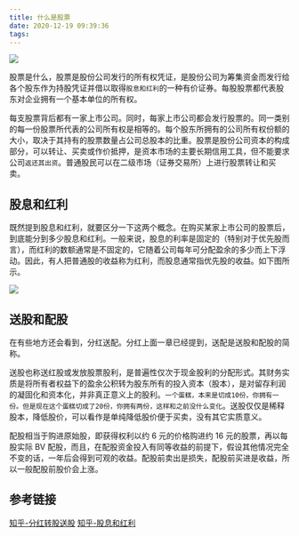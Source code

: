 ```yaml
---
title: 什么是股票
date: 2020-12-19 09:39:36
tags:
---
```


![](maksim-istomin-N8VVveiNVbU-unsplash.jpg)

股票是什么，股票是股份公司发行的所有权凭证，是股份公司为筹集资金而发行给各个股东作为持股凭证并借以取得`股息和红利`的一种有价证券。每股股票都代表股东对企业拥有一个基本单位的所有权。

每支股票背后都有一家上市公司。同时，每家上市公司都会发行股票的。同一类别的每一份股票所代表的公司所有权是相等的。每个股东所拥有的公司所有权份额的大小，取决于其持有的股票数量占公司总股本的比重。股票是股份公司资本的构成部分，可以转让、买卖或作价抵押，是资本市场的主要长期信用工具，但不能要求公司`返还其出资`。普通股民可以在二级市场（证券交易所）上进行股票转让和买卖。

<!--more-->

## 股息和红利

既然提到股息和红利，就要区分一下这两个概念。在购买某家上市公司的股票后，到底能分到多少股息和红利。一般来说，股息的利率是固定的（特别对于优先股而言），而红利的数额通常是不固定的，它随着公司每年可分配盈余的多少而上下浮动。因此，有人把普通股的收益称为红利，而股息通常指优先股的收益。如下图所示。

![](zh-guxi.jpg)

## 送股和配股

在有些地方还会看到，分红送配。分红上面一章已经提到，送配是送股和配股的简称。

送股也称送红股或发放股票股利，是普遍性仅次于现金股利的分配形式。其财务实质是将所有者权益下的盈余公积转为股东所有的投入资本（股本），是对留存利润的凝固化和资本化，并非真正意义上的股利。`一个蛋糕，本来是切成10份，你拥有一份。但是现在这个蛋糕切成了20份，你拥有两份，这样和之前没什么变化`。送股仅仅是稀释股本，降低股价，可以看作是单纯降低股价便于买卖，没有其它实质意义。

配股相当于购进原始股，即获得权利以约 6 元的价格购进约 16 元的股票，再以每股实际 BV 配股，而且，在配股资金投入有同等收益的前提下，假设其他情况完全不变的话，一年后会得到可观的收益。配股前卖出是损失，配股前买进是收益，所以一般配股前股价会上涨。

<!--more-->

## 参考链接

[知乎-分红转股送股](https://zhuanlan.zhihu.com/p/23795315)
[知乎-股息和红利](https://www.zhihu.com/question/19942607)
